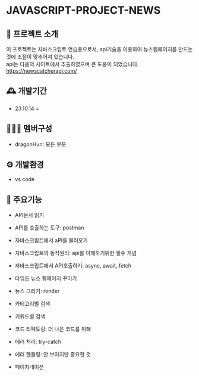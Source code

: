 # JAVASCRIPT-PROJECT-NEWS

## 📰 프로젝트 소개
이 프로젝트는 자바스크립트 연습용으로서, api기술을 이용하여 뉴스웹페이지를 만드는것에 초점이 맞추어져 있습니다.
<br>api는 다음의 사이트에서 추출하였으며 큰 도움이 되었습니다. <https://newscatcherapi.com/>

## 🕰️ 개발기간
- 23.10.14 ~

## 🧑‍🤝‍🧑 멤버구성
- dragonHun: 모든 부분

## ⚙️ 개발환경
- vs code

## 📌 주요기능
- API문서 읽기

- API를 호출하는 도구: postman

- 자바스크립트에서 aPI를 불러오기

- 자바스크립트의 동작원리: api를 이해하기위한 필수 개념

- 자바스크립트에서 API호출하기: async, await, fetch

- 타임즈 뉴스 웹페이지 꾸미기

- 뉴스 그리기: render

- 카테고리별 검색

- 키워드별 검색

- 코드 리펙토링: 더 나은 코드를 위해

- 에러 처리: try-catch

- 에러 헨들링: 안 보이지만 중요한 것

- 페이지네이션
